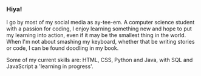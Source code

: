 ### Hiya!
I go by most of my social media as ay-tee-em. A computer science student with a passion for coding, I enjoy learning something new and hope to put my learning into action, even if it may be the smallest thing in the world. When I'm not about smashing my keyboard, whether that be writing stories or code, I can be found doodling in my book. 

Some of my current skills are: HTML, CSS, Python and Java, with SQL and JavaScript a 'learning in progress'. 

<!--
**ay-tee-em/ay-tee-em** is a ✨ _special_ ✨ repository because its `README.md` (this file) appears on your GitHub profile.

Here are some ideas to get you started:

- 🔭 I’m currently working on ...
- 🌱 I’m currently learning ...
- 👯 I’m looking to collaborate on ...
- 🤔 I’m looking for help with ...
- 💬 Ask me about ...
- 📫 How to reach me: ...
- 😄 Pronouns: ...
- ⚡ Fun fact: ...
-->

